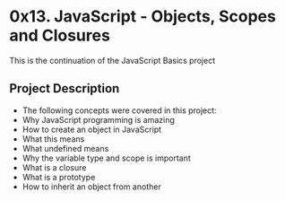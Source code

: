 # 0x13. JavaScript - Objects, Scopes and Closures
This is the continuation of the JavaScript Basics project
## Project Description
- The following concepts were covered in this project:
- Why JavaScript programming is amazing
- How to create an object in JavaScript
- What this means
- What undefined means
- Why the variable type and scope is important
- What is a closure
- What is a prototype
- How to inherit an object from another

